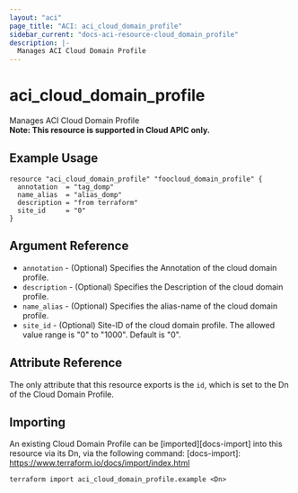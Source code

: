 ```yaml
---
layout: "aci"
page_title: "ACI: aci_cloud_domain_profile"
sidebar_current: "docs-aci-resource-cloud_domain_profile"
description: |-
  Manages ACI Cloud Domain Profile
---
```


# aci_cloud_domain_profile

Manages ACI Cloud Domain Profile  
<b>Note: This resource is supported in Cloud APIC only.</b>

## Example Usage

```hcl
resource "aci_cloud_domain_profile" "foocloud_domain_profile" {
  annotation  = "tag_domp"
  name_alias  = "alias_domp"
  description = "from terraform"
  site_id     = "0"
}

```

## Argument Reference

- `annotation` - (Optional) Specifies the Annotation of the cloud domain profile.
- `description` - (Optional) Specifies the Description of the cloud domain profile.
- `name_alias` - (Optional) Specifies the alias-name of the cloud domain profile.
- `site_id` - (Optional) Site-ID of the cloud domain profile. The allowed value range is "0" to "1000". Default is "0".

## Attribute Reference

The only attribute that this resource exports is the `id`, which is set to the
Dn of the Cloud Domain Profile.

## Importing

An existing Cloud Domain Profile can be [imported][docs-import] into this resource via its Dn, via the following command:
[docs-import]: https://www.terraform.io/docs/import/index.html

```
terraform import aci_cloud_domain_profile.example <Dn>
```
